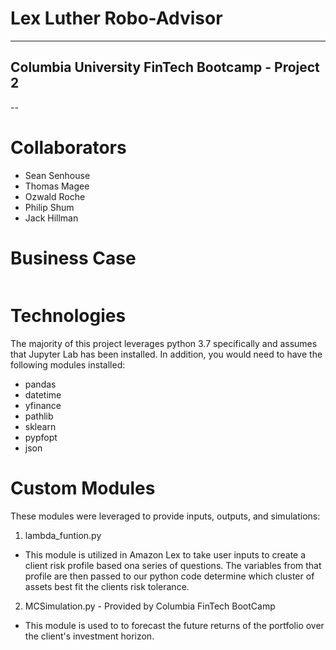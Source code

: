 # Lex Luther Robo-Advisor
---
## Columbia University FinTech Bootcamp - Project 2
--

# Collaborators
* Sean Senhouse 
* Thomas Magee 
* Ozwald Roche
* Philip Shum
* Jack Hillman

# Business Case
![]()


# Technologies

The majority of this project leverages python 3.7 specifically and assumes that Jupyter Lab has been installed. In addition, you would need to have the following modules installed:
* pandas
* datetime
* yfinance
* pathlib
* sklearn
* pypfopt
* json

# Custom Modules 
These modules were leveraged to provide inputs, outputs, and simulations:
1. lambda_funtion.py

* This module is utilized in Amazon Lex to take user inputs to create a client risk profile based ona  series of questions. The variables from that profile are then passed to our python code determine which cluster of assets best fit the clients risk tolerance.

2. MCSimulation.py - Provided by Columbia FinTech BootCamp

* This module is used to to forecast the future returns of the portfolio over the client's investment horizon.

